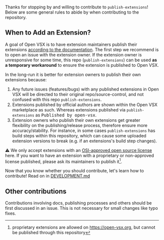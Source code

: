 Thanks for stopping by and willing to contribute to `publish-extensions`! Below are some general rules to abide by when contributing to the repository.

## When to Add an Extension?

A goal of Open VSX is to have extension maintainers publish their extensions [according to the documentation](https://github.com/eclipse/openvsx/wiki/Publishing-Extensions). The first step we recommend is to open an issue with the extension owner. If the extension owner is unresponsive for some time, this repo (`publish-extensions`) can be used **as a temporary workaround** to ensure the extension is published to Open VSX.

In the long-run it is better for extension owners to publish their own extensions because:

1. Any future issues (features/bugs) with any published extensions in Open VSX will be directed to their original repo/source-control, and not confused with this repo `publish-extensions`.
2. Extensions published by official authors are shown within the Open VSX marketplace as such. Whereas extensions published via `publish-extensions` as <kbd>Published by
   open-vsx</kbd>.
3. Extension owners who publish their own extensions get greater flexibility on the publishing/release process, therefore ensure more accuracy/stability. For instance, in some cases `publish-extensions` has build steps within this repository, which can cause some uploaded extension versions to break (e.g. if an extensions's build step changes).

⚠️ We only accept extensions with an [OSI-approved open source license](https://opensource.org/licenses) here. If you want to have an extension with a proprietary or non-approved license published, please ask its maintainers to publish it[^proprietary].

Now that you know whether you should contribute, let's learn how to contribute! Read on in [DEVELOPMENT.md](DEVELOPMENT.md)

## Other contributions

Contributions involving docs, publishing processes and others should be first discussed in an issue. This is not necessary for small changes like typo fixes.

[^proprietary]: proprietary extensions are allowed on https://open-vsx.org, but cannot be published through this repository

